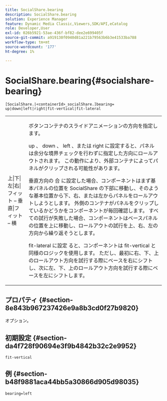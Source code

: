 ```yaml
---
title: SocialShare.bearing
description: SocialShare.bearing
solution: Experience Manager
feature: Dynamic Media Classic,Viewers,SDK/API,eCatalog
role: Developer,User
exl-id: 026b5921-53ae-436f-bf82-dee2e699405f
source-git-commit: a919130f0940d81a221b79563b6b3e41533ba788
workflow-type: tm+mt
source-wordcount: '177'
ht-degree: 1%

---
```


# SocialShare.bearing{#socialshare-bearing}

`[SocialShare.|<containerId>_socialShare.]bearing= up|down|left|right|fit-vertical|fit-lateral`

<table id="table_0002BE81371D4E16A56FBEDD13FDF3C2"> 
 <tbody> 
  <tr> 
   <td colname="col1"> <p> <span class="codeph"> 上|下|左|右|フィット – 垂直|フィット – 横 </span> </p> </td> 
   <td colname="col2"> <p> ボタンコンテナのスライドアニメーションの方向を指定します。 </p> <p> <span class="codeph"> up </span>、<span class="codeph"> down </span>、<span class="codeph"> left </span>、または <span class="codeph"> right </span> に設定すると、パネルは余分な境界チェックを行わずに指定した方向にロールアウトされます。 この動作により、外部コンテナによってパネルがクリップされる可能性があります。 </p> <p>垂直方向の <span class="codeph"> 合 </span> に設定した場合、コンポーネントはまず基本パネルの位置を SocialShare の下部に移動し、そのような基本位置から下、右、または左からパネルをロールアウトしようとします。 外側のコンテナがパネルをクリップしているかどうかをコンポーネントが毎回確認します。 すべての試行が失敗した場合、コンポーネントはベースパネルの位置を上に移動し、ロールアウトの試行を上、右、左の方向から繰り返そうとします。 </p> <p>fit-lateral <span class="codeph"> に設定 </span> ると、コンポーネントは fit-vertical と同様のロジックを使用します。 ただし、最初に右、下、上のロールアウト方向を試行する際にベースを右にシフトし、次に左、下、上のロールアウト方向を試行する際にベースを左にシフトします。 </p> </td> 
  </tr> 
 </tbody> 
</table>

## プロパティ {#section-8e843b967237426e9a8b3cd0f27b9820}

オプション。

## 初期設定 {#section-da4f728f90694e3f9b4842b32c2e9952}

`fit-vertical`

## 例 {#section-b48f9881aca44bb5a30866d905d98035}

`bearing=left`
